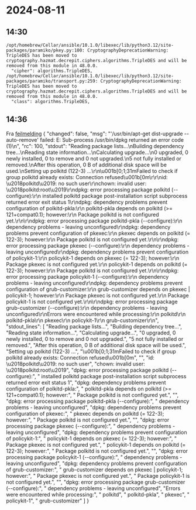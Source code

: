 # 2024-08-11
## 14:30
```
/opt/homebrew/Cellar/ansible/10.1.0/libexec/lib/python3.12/site-packages/paramiko/pkey.py:100: CryptographyDeprecationWarning: TripleDES has been moved to cryptography.hazmat.decrepit.ciphers.algorithms.TripleDES and will be removed from this module in 48.0.0.
  "cipher": algorithms.TripleDES,
/opt/homebrew/Cellar/ansible/10.1.0/libexec/lib/python3.12/site-packages/paramiko/transport.py:259: CryptographyDeprecationWarning: TripleDES has been moved to cryptography.hazmat.decrepit.ciphers.algorithms.TripleDES and will be removed from this module in 48.0.0.
  "class": algorithms.TripleDES,
```
## 14:36
Fra [feilmelding](feilmelding.txt)
{
    "changed": false,
    "msg": "'/usr/bin/apt-get dist-upgrade --auto-remove' failed: E: Sub-process /usr/bin/dpkg returned an error code (1)\n",
    "rc": 100,
    "stdout": "Reading package lists...\nBuilding dependency tree...\nReading state information...\nCalculating upgrade...\n0 upgraded, 0 newly installed, 0 to remove and 0 not upgraded.\n5 not fully installed or removed.\nAfter this operation, 0 B of additional disk space will be used.\nSetting up polkitd (122-3) ...\r\n\u001b[0;1;31mFailed to check if group polkitd already exists: Connection refused\u001b[0m\r\r\nid: \u2018polkitd\u2019: no such user\r\nchown: invalid user: \u2018polkitd:root\u2019\r\ndpkg: error processing package polkitd (--configure):\r\n installed polkitd package post-installation script subprocess returned error exit status 1\r\ndpkg: dependency problems prevent configuration of polkitd-pkla:\r\n polkitd-pkla depends on polkitd (>= 121+compat0.1); however:\r\n  Package polkitd is not configured yet.\r\n\r\ndpkg: error processing package polkitd-pkla (--configure):\r\n dependency problems - leaving unconfigured\r\ndpkg: dependency problems prevent configuration of pkexec:\r\n pkexec depends on polkitd (= 122-3); however:\r\n  Package polkitd is not configured yet.\r\n\r\ndpkg: error processing package pkexec (--configure):\r\n dependency problems - leaving unconfigured\r\ndpkg: dependency problems prevent configuration of policykit-1:\r\n policykit-1 depends on pkexec (= 122-3); however:\r\n  Package pkexec is not configured yet.\r\n policykit-1 depends on polkitd (= 122-3); however:\r\n  Package polkitd is not configured yet.\r\n\r\ndpkg: error processing package policykit-1 (--configure):\r\n dependency problems - leaving unconfigured\r\ndpkg: dependency problems prevent configuration of grub-customizer:\r\n grub-customizer depends on pkexec | policykit-1; however:\r\n  Package pkexec is not configured yet.\r\n  Package policykit-1 is not configured yet.\r\n\r\ndpkg: error processing package grub-customizer (--configure):\r\n dependency problems - leaving unconfigured\r\nErrors were encountered while processing:\r\n polkitd\r\n polkitd-pkla\r\n pkexec\r\n policykit-1\r\n grub-customizer\r\n",
    "stdout_lines": [
        "Reading package lists...",
        "Building dependency tree...",
        "Reading state information...",
        "Calculating upgrade...",
        "0 upgraded, 0 newly installed, 0 to remove and 0 not upgraded.",
        "5 not fully installed or removed.",
        "After this operation, 0 B of additional disk space will be used.",
        "Setting up polkitd (122-3) ...",
        "\u001b[0;1;31mFailed to check if group polkitd already exists: Connection refused\u001b[0m",
        "",
        "id: \u2018polkitd\u2019: no such user",
        "chown: invalid user: \u2018polkitd:root\u2019",
        "dpkg: error processing package polkitd (--configure):",
        " installed polkitd package post-installation script subprocess returned error exit status 1",
        "dpkg: dependency problems prevent configuration of polkitd-pkla:",
        " polkitd-pkla depends on polkitd (>= 121+compat0.1); however:",
        "  Package polkitd is not configured yet.",
        "",
        "dpkg: error processing package polkitd-pkla (--configure):",
        " dependency problems - leaving unconfigured",
        "dpkg: dependency problems prevent configuration of pkexec:",
        " pkexec depends on polkitd (= 122-3); however:",
        "  Package polkitd is not configured yet.",
        "",
        "dpkg: error processing package pkexec (--configure):",
        " dependency problems - leaving unconfigured",
        "dpkg: dependency problems prevent configuration of policykit-1:",
        " policykit-1 depends on pkexec (= 122-3); however:",
        "  Package pkexec is not configured yet.",
        " policykit-1 depends on polkitd (= 122-3); however:",
        "  Package polkitd is not configured yet.",
        "",
        "dpkg: error processing package policykit-1 (--configure):",
        " dependency problems - leaving unconfigured",
        "dpkg: dependency problems prevent configuration of grub-customizer:",
        " grub-customizer depends on pkexec | policykit-1; however:",
        "  Package pkexec is not configured yet.",
        "  Package policykit-1 is not configured yet.",
        "",
        "dpkg: error processing package grub-customizer (--configure):",
        " dependency problems - leaving unconfigured",
        "Errors were encountered while processing:",
        " polkitd",
        " polkitd-pkla",
        " pkexec",
        " policykit-1",
        " grub-customizer"
    ]
}
